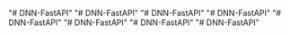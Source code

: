 "# DNN-FastAPI" 
"# DNN-FastAPI" 
"# DNN-FastAPI" 
"# DNN-FastAPI" 
"# DNN-FastAPI" 
"# DNN-FastAPI" 
"# DNN-FastAPI" 
"# DNN-FastAPI" 
